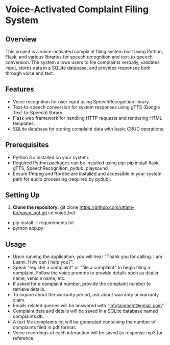 # Voice-Activated Complaint Filing System

## Overview
This project is a voice-activated complaint filing system built using Python, Flask, and various libraries for speech recognition and text-to-speech conversion. The system allows users to file complaints verbally, validates input, stores data in a SQLite database, and provides responses both through voice and text.

## Features
- Voice recognition for user input using SpeechRecognition library.
- Text-to-speech conversion for system responses using gTTS (Google Text-to-Speech) library.
- Flask web framework for handling HTTP requests and rendering HTML templates.
- SQLite database for storing complaint data with basic CRUD operations.

## Prerequisites
- Python 3.x installed on your system.
- Required Python packages can be installed using pip:
pip install flask, gTTS, SpeechRecognition, pydub, playsound
- Ensure ffmpeg and ffprobe are installed and accessible in your system path for audio processing (required by pydub).

## Setting Up
1. **Clone the repository:**
 git clone https://github.com/uttam-bn/voice_bot.git
 cd voice_bot

- pip install -r requirements.txt
- python app.py


## Usage

- Upon running the application, you will hear "Thank you for calling. I am Laami. How can I help you?".
- Speak "register a complaint" or "file a complaint" to begin filing a complaint. Follow the voice prompts to provide details such as dealer name, vehicle name, etc.
- If asked for a complaint number, provide the complaint number to retrieve details.
- To inquire about the warranty period, ask about warranty or warranty claim.
- Emails related queries will be answered with "infotainment@gmail.com".
- Complaint data and details will be saved in a SQLite database named complaints.db.
- A text file complaints.txt will be generated containing the number of complaints filed in pdf format.
- Voice recordings of each interaction will be saved as response.mp3 for reference.


